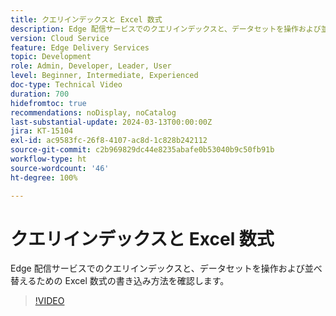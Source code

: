 ```yaml
---
title: クエリインデックスと Excel 数式
description: Edge 配信サービスでのクエリインデックスと、データセットを操作および並べ替えるための Excel 数式の書き込み方法を確認します。
version: Cloud Service
feature: Edge Delivery Services
topic: Development
role: Admin, Developer, Leader, User
level: Beginner, Intermediate, Experienced
doc-type: Technical Video
duration: 700
hidefromtoc: true
recommendations: noDisplay, noCatalog
last-substantial-update: 2024-03-13T00:00:00Z
jira: KT-15104
exl-id: ac9583fc-26f8-4107-ac8d-1c828b242112
source-git-commit: c2b969829dc44e8235abafe0b53040b9c50fb91b
workflow-type: ht
source-wordcount: '46'
ht-degree: 100%

---
```


# クエリインデックスと Excel 数式

Edge 配信サービスでのクエリインデックスと、データセットを操作および並べ替えるための Excel 数式の書き込み方法を確認します。

>[!VIDEO](https://video.tv.adobe.com/v/3427787/?learn=on)
